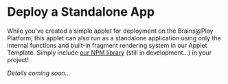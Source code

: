# Deploy a Standalone App
While you've created a simple applet for deployment on the Brains@Play Platform, this applet can also run as a standalone application using only the internal functions and built-in fragment rendering system in our Applet Template. Simply include [our NPM library](https://www.npmjs.com/package/brainsatplay) (still in development...) in your project!

*Details coming soon...*
